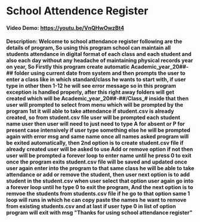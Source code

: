 # School Attendence Register
#### Video Demo:  https://youtu.be/VnQHwOwzBt4
#### Description: Welcome to school attendance register following are the details of program, So using this program school can maintain all students attendance in digital format of each class and each student and also each day without any headache of maintaining physical records year on year, So Firstly this program create automatic Academic_year_20##-## folder using current date from system and then prompts the user to enter a class like in which standard/class he wants to start with, if user type in other then 1-12 he will see error message so in this program exception is handled properly, after this right away folders will get created which will be Academic_year_20##-##/Class_# inside that then user will prompted to select from menu which will be prompted by the program  1st it will able to take attendance if student.csv is already created, so from student.csv file user will be prompted each student name user then user will need to just need to type A for absent or P for present case intensively if user type something else he will be prompted again with error msg and same name once all names asked program will be exited automatically, then 2nd option is to create student.csv file if already created user will be asked to use Add or remove option if not then user will be prompted a forever loop to enter name until he press 0 to exit once the program exits student.csv file will be saved and updated once user again enter into the program to that same class he will be able to take attendance or add or remove the student, then user next option is to add student in the student.csv when user select that option user again go into a forever loop until he type 0 to exit the program, And the next option is to remvoe the students from students.csv file if he go to that option same 1 loop will runs in which he can copy paste the names he want to remove from existing students.csv and at last if user type 0 in list of option program will exit with msg "Thanks for using school attendance register"